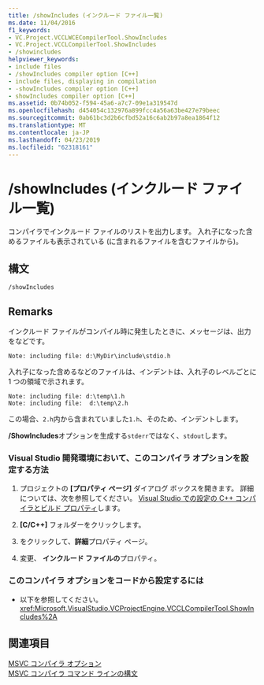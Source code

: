 ```yaml
---
title: /showIncludes (インクルード ファイル一覧)
ms.date: 11/04/2016
f1_keywords:
- VC.Project.VCCLWCECompilerTool.ShowIncludes
- VC.Project.VCCLCompilerTool.ShowIncludes
- /showincludes
helpviewer_keywords:
- include files
- /showIncludes compiler option [C++]
- include files, displaying in compilation
- -showIncludes compiler option [C++]
- showIncludes compiler option [C++]
ms.assetid: 0b74b052-f594-45a6-a7c7-09e1a319547d
ms.openlocfilehash: d454054c132976a899fcc4a56a63be427e79beec
ms.sourcegitcommit: 0ab61bc3d2b6cfbd52a16c6ab2b97a8ea1864f12
ms.translationtype: MT
ms.contentlocale: ja-JP
ms.lasthandoff: 04/23/2019
ms.locfileid: "62318161"
---
```

# <a name="showincludes-list-include-files"></a>/showIncludes (インクルード ファイル一覧)

コンパイラでインクルード ファイルのリストを出力します。 入れ子になった含めるファイルも表示されている (に含まれるファイルを含むファイルから)。

## <a name="syntax"></a>構文

```
/showIncludes
```

## <a name="remarks"></a>Remarks

インクルード ファイルがコンパイル時に発生したときに、メッセージは、出力をなどです。

```
Note: including file: d:\MyDir\include\stdio.h
```

入れ子になった含めるなどのファイルは、インデントは、入れ子のレベルごとに 1 つの領域で示されます。

```
Note: including file: d:\temp\1.h
Note: including file:  d:\temp\2.h
```

この場合、`2.h`内から含まれていました`1.h`、そのため、インデントします。

**/ShowIncludes**オプションを生成する`stderr`ではなく、`stdout`します。

### <a name="to-set-this-compiler-option-in-the-visual-studio-development-environment"></a>Visual Studio 開発環境において、このコンパイラ オプションを設定する方法

1. プロジェクトの **[プロパティ ページ]** ダイアログ ボックスを開きます。 詳細については、次を参照してください。 [Visual Studio での設定の C++ コンパイラとビルド プロパティ](../working-with-project-properties.md)します。

1. **[C/C++]** フォルダーをクリックします。

1. をクリックして、**詳細**プロパティ ページ。

1. 変更、 **インクルード ファイルの**プロパティ。

### <a name="to-set-this-compiler-option-programmatically"></a>このコンパイラ オプションをコードから設定するには

- 以下を参照してください。<xref:Microsoft.VisualStudio.VCProjectEngine.VCCLCompilerTool.ShowIncludes%2A>

## <a name="see-also"></a>関連項目

[MSVC コンパイラ オプション](compiler-options.md)<br/>
[MSVC コンパイラ コマンド ラインの構文](compiler-command-line-syntax.md)
